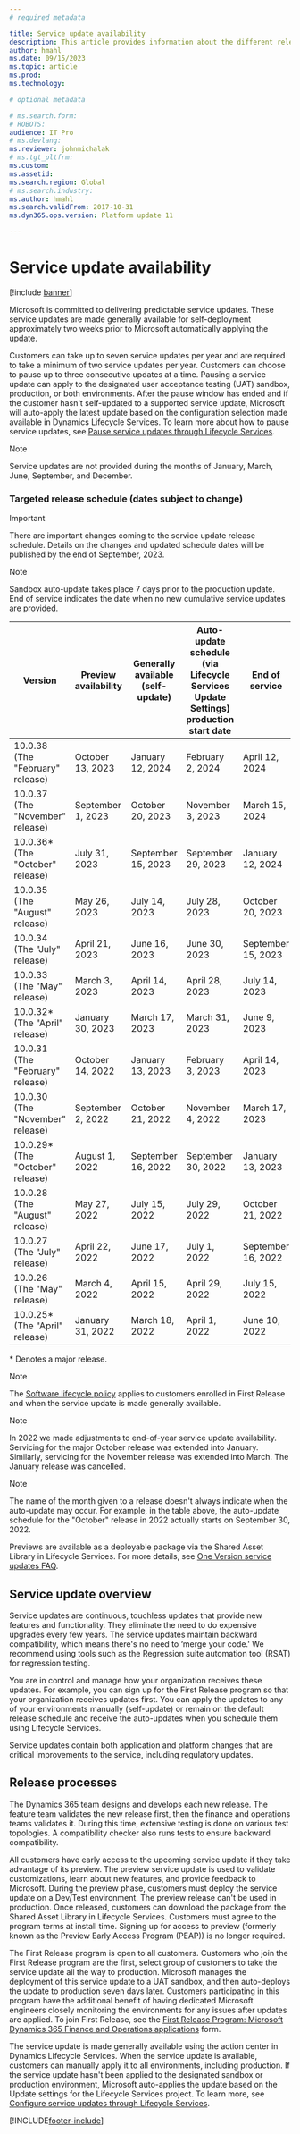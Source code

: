 ```yaml
---
# required metadata

title: Service update availability
description: This article provides information about the different release options.
author: hmahl
ms.date: 09/15/2023
ms.topic: article
ms.prod: 
ms.technology: 

# optional metadata

# ms.search.form: 
# ROBOTS: 
audience: IT Pro
# ms.devlang: 
ms.reviewer: johnmichalak
# ms.tgt_pltfrm: 
ms.custom: 
ms.assetid: 
ms.search.region: Global
# ms.search.industry: 
ms.author: hmahl
ms.search.validFrom: 2017-10-31
ms.dyn365.ops.version: Platform update 11

---
```


# Service update availability

[!include [banner](../includes/banner.md)]

Microsoft is committed to delivering predictable service updates. These service updates are made generally available for self-deployment approximately two weeks prior to Microsoft automatically applying the update. 

Customers can take up to seven service updates per year and are required to take a minimum of two service updates per year. Customers can choose to pause up to three consecutive updates at a time. Pausing a service update can apply to the designated user acceptance testing (UAT) sandbox, production, or both environments. After the pause window has ended and if the customer hasn't self-updated to a supported service update, Microsoft will auto-apply the latest update based on the configuration selection made available in Dynamics Lifecycle Services. To learn more about how to pause service updates, see [Pause service updates through Lifecycle Services](../../dev-itpro/lifecycle-services/pause-service-updates.md).

> [!NOTE] 
> Service updates are not provided during the months of January, March, June, September, and December. 

### Targeted release schedule (dates subject to change)
> [!IMPORTANT]
> There are important changes coming to the service update release schedule. Details on the changes and updated schedule dates will be published by the end of September, 2023.

> [!NOTE] 
> Sandbox auto-update takes place 7 days prior to the production update. End of service indicates the date when no new cumulative service updates are provided.

|     Version     | Preview availability        | Generally available (self-update) | Auto-update schedule (via Lifecycle Services Update Settings) production start date | End of service     |
|-----------------|-----------------------------|-----------------------------------|----------------------------------------------------------------------|--------------------|
|     10.0.38<br>(The "February" release)     | October 13, 2023            | January 12, 2024                  | February 2, 2024                                                     | April 12, 2024     |
|     10.0.37<br>(The "November" release)     | September 1, 2023           | October 20, 2023                  | November 3, 2023                                                     | March 15, 2024   |
|     10.0.36\*<br>(The "October" release)   | July 31, 2023               | September 15, 2023                | September 29, 2023                                                   | January 12, 2024   |
|     10.0.35<br>(The "August" release)     | May 26, 2023                | July 14, 2023                     | July 28, 2023                                                        | October 20, 2023   |
|     10.0.34<br>(The "July" release)     | April 21, 2023              | June 16, 2023                     | June 30, 2023                                                        | September 15, 2023 |
|   10.0.33<br>(The "May" release)    | March 3, 2023               | April 14, 2023                    | April 28, 2023                                                       | July 14, 2023      |
|     10.0.32\*<br>(The "April" release)   | January 30, 2023            | March 17, 2023                    | March 31, 2023                                                       | June 9, 2023       |
|     10.0.31<br>(The "February" release)     | October 14, 2022            | January 13, 2023                  | February 3, 2023                                                     | April 14, 2023     |
|     10.0.30<br>(The "November" release)     | September 2, 2022           | October 21, 2022                  | November 4, 2022                                                     | March 17, 2023   |
|     10.0.29\*<br>(The "October" release)  | August 1, 2022              | September 16, 2022                | September 30, 2022                                                   | January 13, 2023   |
|     10.0.28<br>(The "August" release)     | May 27, 2022                | July 15, 2022                     | July 29, 2022                                                        | October 21, 2022   |
|     10.0.27<br>(The "July" release)     | April 22, 2022              | June 17, 2022                     | July 1, 2022                                                         | September 16, 2022 |
|     10.0.26<br>(The "May" release)    | March 4, 2022               | April 15, 2022                    | April 29, 2022                                                       | July 15, 2022      |
|     10.0.25\*<br>(The "April" release)   | January 31, 2022            | March 18, 2022                    | April 1, 2022                                                        | June 10, 2022      |

\* Denotes a major release.
 
> [!NOTE]
> The [Software lifecycle policy](../../dev-itpro/migration-upgrade/versions-update-policy.md) applies to customers enrolled in First Release and when the service update is made generally available.

> [!NOTE]
> In 2022 we made adjustments to end-of-year service update availability. Servicing for the major October release was extended into January. Similarly, servicing for the November release was extended into March. The January release was cancelled.

> [!Note]
> The name of the month given to a release doesn't always indicate when the auto-update may occur. For example, in the table above, the auto-update schedule for the "October" release in 2022 actually starts on September 30, 2022.

Previews are available as a deployable package via the Shared Asset Library in Lifecycle Services. For more details, see [One Version service updates FAQ](one-version.md). 

## Service update overview
Service updates are continuous, touchless updates that provide new features and functionality. They eliminate the need to do expensive upgrades every few years. The service updates maintain backward compatibility, which means there's no need to ‘merge your code.' We recommend using tools such as the Regression suite automation tool (RSAT) for regression testing.

You are in control and manage how your organization receives these updates. For example, you can sign up for the First Release program so that your organization receives updates first. You can apply the updates to any of your environments manually (self-update) or remain on the default release schedule and receive the auto-updates when you schedule them using Lifecycle Services.

Service updates contain both application and platform changes that are critical improvements to the service, including regulatory updates. 

## Release processes

The Dynamics 365 team designs and develops each new release. The feature team validates the new release first, then the finance and operations teams validates it. During this time, extensive testing is done on various test topologies. A compatibility checker also runs tests to ensure backward compatibility.

All customers have early access to the upcoming service update if they take advantage of its preview. The preview service update is used to validate customizations, learn about new features, and provide feedback to Microsoft. During the preview phase, customers must deploy the service update on a Dev/Test environment. The preview release can't be used in production. Once released, customers can download the package from the Shared Asset Library in Lifecycle Services. Customers must agree to the program terms at install time. Signing up for access to preview (formerly known as the Preview Early Access Program (PEAP)) is no longer required.

The First Release program is open to all customers. Customers who join the First Release program are the first, select group of customers to take the service update all the way to production. Microsoft manages the deployment of this service update to a UAT sandbox, and then auto-deploys the update to production seven days later. Customers participating in this program have the additional benefit of having dedicated Microsoft engineers closely monitoring the environments for any issues after updates are applied. To join First Release, see the [First Release Program: Microsoft Dynamics 365 Finance and Operations applications](https://aka.ms/FirstReleaseFnO) form.

The service update is made generally available using the action center in Dynamics Lifecycle Services. When the service update is available, customers can manually apply it to all environments, including production. If the service update hasn't been applied to the designated sandbox or production environment, Microsoft auto-applies the update based on the Update settings for the Lifecycle Services project. To learn more, see [Configure service updates through Lifecycle Services](../../dev-itpro/lifecycle-services/configure-service-updates.md).


[!INCLUDE[footer-include](../../../includes/footer-banner.md)]

